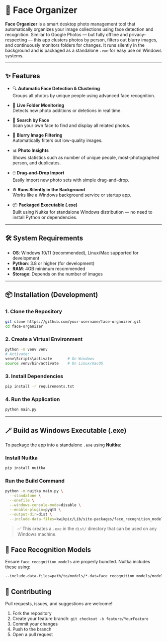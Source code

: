 # 📸 Face Organizer

**Face Organizer** is a smart desktop photo management tool that automatically organizes your image collections using face detection and recognition. Similar to Google Photos — but fully offline and privacy-respecting — this app clusters photos by person, filters out blurry images, and continuously monitors folders for changes. It runs silently in the background and is packaged as a standalone `.exe` for easy use on Windows systems.

---

## ✨ Features

- 🔍 **Automatic Face Detection & Clustering**  
  Groups all photos by unique people using advanced face recognition.

- 📂 **Live Folder Monitoring**  
  Detects new photo additions or deletions in real time.

- 🧠 **Search by Face**  
  Scan your own face to find and display all related photos.

- 🧹 **Blurry Image Filtering**  
  Automatically filters out low-quality images.

- 📊 **Photo Insights**  
  Shows statistics such as number of unique people, most-photographed person, and duplicates.

- 🖱️ **Drag-and-Drop Import**  
  Easily import new photo sets with simple drag-and-drop.

- ⚙️ **Runs Silently in the Background**  
  Works like a Windows background service or startup app.

- 📦 **Packaged Executable (.exe)**  
  Built using Nuitka for standalone Windows distribution — no need to install Python or dependencies.

---

## 🛠️ System Requirements

- **OS**: Windows 10/11 (recommended), Linux/Mac supported for development
- **Python**: 3.8 or higher (for development)
- **RAM**: 4GB minimum recommended
- **Storage**: Depends on the number of images

---

## 📦 Installation (Development)

### 1. Clone the Repository
```bash
git clone https://github.com/your-username/face-organizer.git
cd face-organizer
```

### 2. Create a Virtual Environment
```bash
python -m venv venv
# Activate:
venv\Scripts\activate       # On Windows
source venv/bin/activate    # On Linux/macOS
```

### 3. Install Dependencies
```bash
pip install -r requirements.txt
```

### 4. Run the Application
```bash
python main.py
```

---

## 🪄 Build as Windows Executable (.exe)

To package the app into a standalone `.exe` using **Nuitka**:

### Install Nuitka
```bash
pip install nuitka
```

### Run the Build Command
```bash
python -m nuitka main.py \
  --standalone \
  --onefile \
  --windows-console-mode=disable \
  --enable-plugin=pyqt5 \
  --output-dir=dist \
  --include-data-files=kwikpic/Lib/site-packages/face_recognition_models/models/*.dat=face_recognition_models/models/
```

> ✅ This creates a `.exe` in the `dist/` directory that can be used on any Windows machine.


## 🤖 Face Recognition Models

Ensure `face_recognition_models` are properly bundled. Nuitka includes these using:

```bash
--include-data-files=path/to/models/*.dat=face_recognition_models/models/
```

## 🤝 Contributing

Pull requests, issues, and suggestions are welcome!

1. Fork the repository
2. Create your feature branch: `git checkout -b feature/YourFeature`
3. Commit your changes
4. Push to the branch
5. Open a pull request
